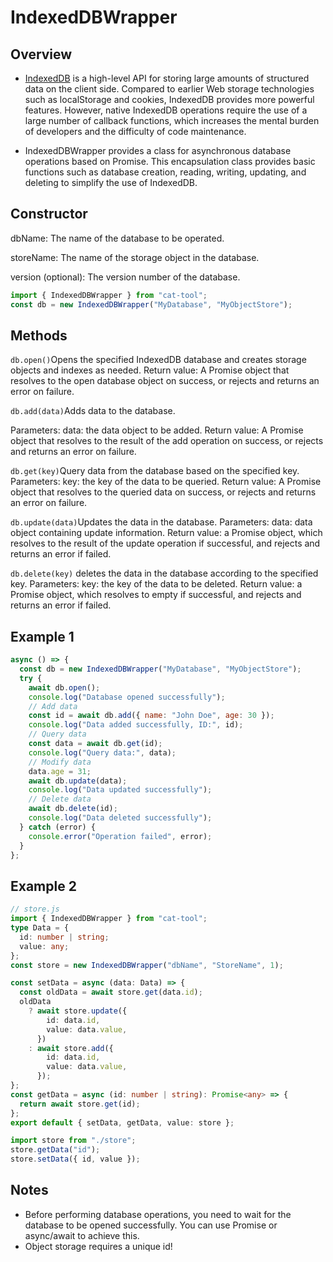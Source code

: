 # IndexedDBWrapper

## Overview

- [IndexedDB](https://developer.mozilla.org/zh-CN/docs/Web/API/IndexedDB_API) is a high-level API for storing large amounts of structured data on the client side. Compared to earlier Web storage technologies such as localStorage and cookies, IndexedDB provides more powerful features. However, native IndexedDB operations require the use of a large number of callback functions, which increases the mental burden of developers and the difficulty of code maintenance.

- IndexedDBWrapper provides a class for asynchronous database operations based on Promise. This encapsulation class provides basic functions such as database creation, reading, writing, updating, and deleting to simplify the use of IndexedDB.

## Constructor

dbName: The name of the database to be operated.

storeName: The name of the storage object in the database.

version (optional): The version number of the database.

```js
import { IndexedDBWrapper } from "cat-tool";
const db = new IndexedDBWrapper("MyDatabase", "MyObjectStore");
```

## Methods

`db.open()`Opens the specified IndexedDB database and creates storage objects and indexes as needed.
Return value: A Promise object that resolves to the open database object on success, or rejects and returns an error on failure.

`db.add(data)`Adds data to the database.

Parameters: data: the data object to be added.
Return value: A Promise object that resolves to the result of the add operation on success, or rejects and returns an error on failure.

`db.get(key)`Query data from the database based on the specified key.
Parameters: key: the key of the data to be queried.
Return value: A Promise object that resolves to the queried data on success, or rejects and returns an error on failure.

`db.update(data)`Updates the data in the database.
Parameters: data: data object containing update information.
Return value: a Promise object, which resolves to the result of the update operation if successful, and rejects and returns an error if failed.

`db.delete(key)` deletes the data in the database according to the specified key.
Parameters: key: the key of the data to be deleted.
Return value: a Promise object, which resolves to empty if successful, and rejects and returns an error if failed.

## Example 1

```js
async () => {
  const db = new IndexedDBWrapper("MyDatabase", "MyObjectStore");
  try {
    await db.open();
    console.log("Database opened successfully");
    // Add data
    const id = await db.add({ name: "John Doe", age: 30 });
    console.log("Data added successfully, ID:", id);
    // Query data
    const data = await db.get(id);
    console.log("Query data:", data);
    // Modify data
    data.age = 31;
    await db.update(data);
    console.log("Data updated successfully");
    // Delete data
    await db.delete(id);
    console.log("Data deleted successfully");
  } catch (error) {
    console.error("Operation failed", error);
  }
};
```

## Example 2

```ts
// store.js
import { IndexedDBWrapper } from "cat-tool";
type Data = {
  id: number | string;
  value: any;
};
const store = new IndexedDBWrapper("dbName", "StoreName", 1);

const setData = async (data: Data) => {
  const oldData = await store.get(data.id);
  oldData
    ? await store.update({
        id: data.id,
        value: data.value,
      })
    : await store.add({
        id: data.id,
        value: data.value,
      });
};
const getData = async (id: number | string): Promise<any> => {
  return await store.get(id);
};
export default { setData, getData, value: store };
```

```js
import store from "./store";
store.getData("id");
store.setData({ id, value });
```

## Notes

- Before performing database operations, you need to wait for the database to be opened successfully. You can use Promise or async/await to achieve this.
- Object storage requires a unique id!
